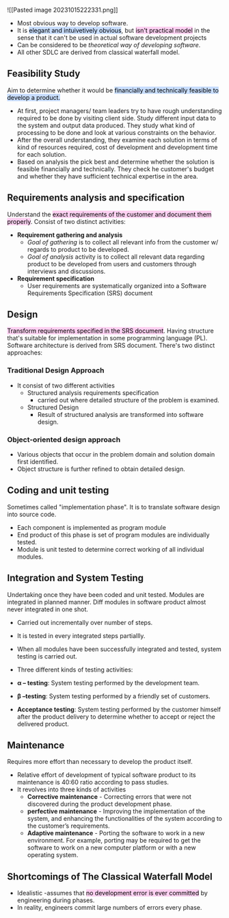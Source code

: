 ![[Pasted image 20231015222331.png]]
- Most obvious way to develop software.
- It is <mark style="background: #ADCCFFA6;">elegant and intuivetively obvious</mark>, but <mark style="background: #FFB8EBA6;">isn't practical model</mark> in the sense that it can't be used in actual software development projects
- Can be considered to be *theoretical way of developing software*.
- All other SDLC are derived from classical waterfall model.
## Feasibility Study
Aim to determine whether it would be <mark style="background: #ADCCFFA6;">financially and technically feasible to develop a product. </mark>

- At first, project managers/ team leaders try to have rough understanding required to be done by visiting client side. Study different input data to the system and output data produced. They study what kind of processing to be done and look at various constraints on the behavior.
- After the overall understanding, they examine each solution in terms of kind of resources required, cost of development and development time for each solution.
- Based on analysis the pick best and determine whether the solution is feasible financially and technically. They check he customer's budget and whether they have sufficient technical expertise in the area.

## Requirements analysis and specification
Understand the <mark style="background: #FFB8EBA6;">exact requirements of the customer and document them properly</mark>. Consist of two distinct activities:
- **Requirement gathering and analysis**
	- *Goal of gathering* is to collect all relevant info from the customer w/ regards to product to be developed.
	- *Goal of analysis* activity is to collect all relevant data regarding product to be developed from users and customers through interviews and discussions.
- **Requirement specification**
	- User requirements are systematically organized into a Software Requirements Specification (SRS) document


## Design
<mark style="background: #FFB8EBA6;">Transform requirements specified in the SRS document</mark>. Having structure that's suitable for implementation in some programming language (PL). Software architecture is derived from SRS document. There's two distinct approaches: 

### Traditional Design Approach
- It consist of two different activities
	- Structured analysis requirements specification
		- carried out where detailed structure of the problem is examined.
	- Structured Design
		- Result of structured analysis are transformed into software design.

### Object-oriented design approach
- Various objects that occur in the problem domain and solution domain first identified.
- Object structure is further refined to obtain detailed design.
## Coding and unit testing
Sometimes called "implementation phase". It is to translate software design into source code.

- Each component is implemented as program module
- End product of this phase is set of program modules are individually tested.
- Module is unit tested to determine correct working of all individual modules.

## Integration and System Testing
Undertaking once they have been coded and unit tested. Modules are integrated in planned manner. Diff modules in software product almost never integrated in one shot.
- Carried out incrementally over number of steps.
- It is tested in every integrated steps partiallly.
- When all modules have been successfully integrated and tested, system testing is carried out.
- Three different kinds of testing activities:

- **α – testing**: System testing performed by the development team. 
- **β –testing**: System testing performed by a friendly set of customers.
- **Acceptance testing**: System testing performed by the customer himself after the product delivery to determine whether to accept or reject the delivered product.

## Maintenance
Requires more effort than necessary to develop the product itself.
- Relative effort of development of typical software product to its maintenance is 40:60 ratio according to pass studies.
- It revolves into three kinds of activities
	- **Corrective maintenance** - Correcting errors that were not discovered during the product development phase.
	- **perfective maintenance** - Improving the implementation of the system, and enhancing the functionalities of the system according to the customer’s requirements. 
	- **Adaptive maintenance** - Porting the software to work in a new environment. For example, porting may be required to get the software to work on a new computer platform or with a new operating system.

## Shortcomings of The Classical Waterfall Model

- Idealistic -assumes that <mark style="background: #FFB8EBA6;">no development error is ever committed</mark> by engineering during phases.
- In reality, engineers commit large numbers of errors every phase.